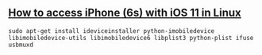 ## [How to access iPhone (6s) with iOS 11 in Linux](https://www.dedoimedo.com/computers/linux-iphone-6s-ios-11.html)

```
sudo apt-get install ideviceinstaller python-imobiledevice libimobiledevice-utils libimobiledevice6 libplist3 python-plist ifuse usbmuxd
```

